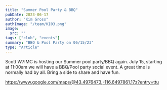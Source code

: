 ```yaml
---
title: "Summer Pool Party & BBQ"
pubDate: 2023-06-17
author: "Kim Gross"
authImage: "/team/KI03.png"
image:
  src: ""
tags: ["club", "events"]
summary: "BBQ & Pool Party on 06/15/23"
type: "Article"
---
```


Scott W7IMC is hosting our Summer pool party/BBQ again. July 15, starting at 11:00am we will have a BBQ/Pool party social event. A great time is normally had by all. Bring a side to share and have fun.

https://www.google.com/maps/@43.4976473,-116.6497861,17z?entry=ttu
